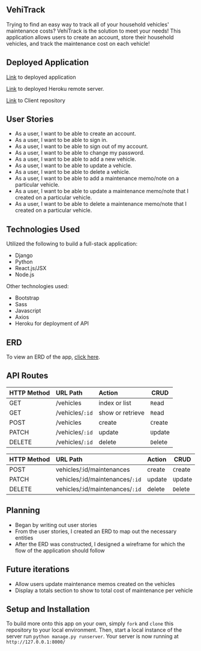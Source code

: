## VehiTrack
Trying to find an easy way to track all of your household vehicles' maintenance costs? VehiTrack is the solution to meet your needs! This application allows users to create an account, store their household vehicles, and track the maintenance cost on each vehicle!

## Deployed Application

[Link](https://brittgithub.github.io/VehiTrack_Client/) to deployed application

[Link](https://vehitrack-backend.herokuapp.com/) to deployed Heroku remote server.

[Link](https://github.com/BrittGitHub/VehiTrack_Client) to Client repository

## User Stories
* As a user, I want to be able to create an account.
* As a user, I want to be able to sign in.
* As a user, I want to be able to sign out of my account.
* As a user, I want to be able to change my password.
* As a user, I want to be able to add a new vehicle.
* As a user, I want to be able to update a vehicle.
* As a user, I want to be able to delete a vehicle.
* As a user, I want to be able to add a maintenance memo/note on a particular vehicle.
* As a user, I want to be able to update a maintenance memo/note that I created on a particular vehicle.
* As a user, I want to be able to delete a maintenance memo/note that I created on a particular vehicle.

## Technologies Used

Utilized the following to build a full-stack application:
* Django
* Python
* React.js/JSX
* Node.js

Other technologies used:
* Bootstrap
* Sass
* Javascript
* Axios
* Heroku for deployment of API

## ERD

To view an ERD of the app, [click here](/VehiTrack_ERD.png).

## API Routes

| HTTP Method   | URL Path        | Action           | CRUD     |
|:--------------|:----------------|:-----------------|----------|
| GET           | /vehicles       | index or list    | `R`ead   |
| GET           | /vehicles/`:id` | show or retrieve | `R`ead   |
| POST          | /vehicles       | create           | `C`reate |
| PATCH         | /vehicles/`:id` | update           | `U`pdate |
| DELETE        | /vehicles/`:id` | delete           | `D`elete |


| HTTP Method   | URL Path                        | Action           | CRUD     |
|:--------------|:--------------------------------|:-----------------|----------|
| POST          | vehicles/:id/maintenances       | create           | `C`reate |
| PATCH         | vehicles/:id/maintenances/`:id` | update           | `U`pdate |
| DELETE        | vehicles/:id/maintenances/`:id` | delete           | `D`elete |

## Planning

* Began by writing out user stories
* From the user stories, I created an ERD to map out the necessary entities
* After the ERD was constructed, I designed a wireframe for which the flow of the application should follow

## Future iterations
* Allow users update maintenance memos created on the vehicles
* Display a totals section to show to total cost of maintenance per vehicle

## Setup and Installation
To build more onto this app on your own, simply `fork` and `clone` this repository to your local environment. Then, start a local instance of the server run  `python manage.py runserver`. Your server is now running at `http://127.0.0.1:8000/`
